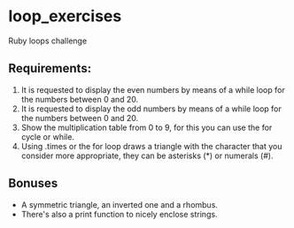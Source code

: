 # loop_exercises
Ruby loops challenge 

## Requirements:
1. It is requested to display the even numbers by means of a while loop for the numbers
between 0 and 20.
2. It is requested to display the odd numbers by means of a while loop for the numbers
between 0 and 20.
3. Show the multiplication table from 0 to 9, for this you can use the for cycle or
while.
4. Using .times or the for loop draws a triangle with the character that
you consider more appropriate, they can be asterisks (*) or numerals (#).

## Bonuses
* A symmetric triangle, an inverted one and a rhombus.
* There's also a print function to nicely enclose strings.

